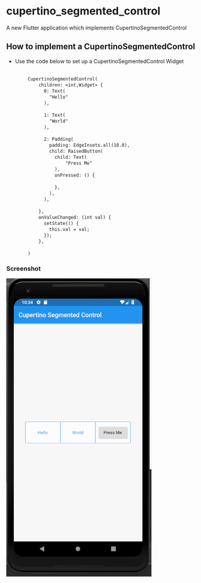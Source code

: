 # cupertino_segmented_control

A new Flutter application which implements CupertinoSegmentedControl

## How to implement a CupertinoSegmentedControl

- Use the code below to set up a CupertinoSegmentedControl Widget

```

        CupertinoSegmentedControl(
            children: <int,Widget> {
              0: Text(
                "Hello"
              ),

              1: Text(
                "World"
              ),

              2: Padding(
                padding: EdgeInsets.all(10.0),
                child: RaisedButton(
                  child: Text(
                      "Press Me"
                  ),
                  onPressed: () {

                  },
                ),
              ),

            },
            onValueChanged: (int val) {
              setState(() {
                this.val = val;
              });
            },

        )

```

### Screenshot

![](./screenshot/screen.png)
